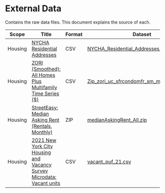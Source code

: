# External Data

Contains the raw data files. This document explains the source of each.

| Scope   | Title                                                                   | Format | Dataset                                    |
|---------|-------------------------------------------------------------------------|--------|--------------------------------------------|
| Housing | [NYCHA Residential Addresses]                                           | CSV    | [NYCHA_Residential_Addresses_20231206.csv] |
| Housing | [ZORI (Smoothed): All Homes Plus Multifamily Time Series ($)]           | CSV    | [Zip_zori_uc_sfrcondomfr_sm_month.csv]     |
| Housing | [StreetEasy: Median Asking Rent (Rentals, Monthly)]                     | ZIP    | [medianAskingRent_All.zip]                 |
| Housing | [2021 New York City Housing and Vacancy Survey Microdata: Vacant units] | CSV    | [vacant_puf_21.csv]                        |

<!-- EXTERNAL LINKS -->
[NYCHA Residential Addresses]: https://data.cityofnewyork.us/Housing-Development/NYCHA-Residential-Addresses/3ub5-4ph8
[ZORI (Smoothed): All Homes Plus Multifamily Time Series ($)]: https://www.zillow.com/research/data/
[StreetEasy: Median Asking Rent (Rentals, Monthly)]: https://streeteasy.com/blog/data-dashboard/
[2021 New York City Housing and Vacancy Survey Microdata: Vacant units]: https://www.census.gov/data/datasets/2021/demo/nychvs/microdata.html

<!-- DATASET LINKS -->
[NYCHA_Residential_Addresses_20231206.csv]: inst/extdata/NYCHA_Residential_Addresses_20231206.csv:Zone.Identifier
[Zip_zori_uc_sfrcondomfr_sm_month.csv]: inst/extdata/Zip_zori_uc_sfrcondomfr_sm_month.csv:Zone.Identifier
[medianAskingRent_All.zip]: inst/extdata/medianAskingRent_All.zip:Zone.Identifier
[vacant_puf_21.csv]: inst/extdata/vacant_puf_21.csv:Zone.Identifier
